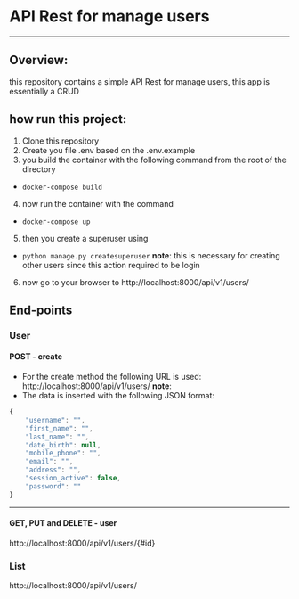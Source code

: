 # API Rest for manage users
---
## Overview:

this repository contains a simple API Rest for manage users, this app is essentially a CRUD

## how run this project:

1. Clone this repository
2. Create you file .env based on the .env.example
3. you build the container with the following command from the root of the directory
  * `docker-compose build`
4. now run the container with the command
 * `docker-compose up`
5. then you create a superuser using
 * `python manage.py createsuperuser`
 **note**: this is necessary for creating other users since this action required to be login
6. now go to your browser to http://localhost:8000/api/v1/users/

## End-points
### User
#### POST - create
 * For the create method the following URL is used:
http://localhost:8000/api/v1/users/
**note**:
* The data is inserted with the following JSON format:
```javascript
{
    "username": "",
    "first_name": "",
    "last_name": "",
    "date_birth": null,
    "mobile_phone": "",
    "email": "",
    "address": "",
    "session_active": false,
    "password": ""
}
```
---
#### GET, PUT and DELETE - user
http://localhost:8000/api/v1/users/{#id}

### List
http://localhost:8000/api/v1/users/